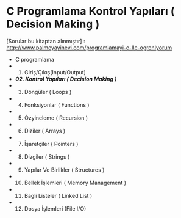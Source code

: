 # C Programlama Kontrol Yapıları ( Decision Making )
[Sorular bu kitaptan alınmıştır] : http://www.palmeyayinevi.com/programlamayi-c-Ile-ogrenIyorum

* C programlama
* 01. Giriş/Çıkış(Input/Output)
* **_02. Kontrol Yapıları ( Decision Making )_**
* 03. Döngüler ( Loops )
* 04. Fonksiyonlar ( Functions )
* 05. Özyineleme ( Recursion )
* 06. Diziler ( Arrays )
* 07. İşaretçiler ( Pointers )
* 08. Dizgiler ( Strings )
* 09. Yapılar Ve Birlikler ( Structures )
* 10. Bellek İşlemleri ( Memory Management )
* 11. Bagli Listeler ( Linked List )
* 12. Dosya İşlemleri (File I/O)
